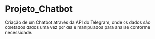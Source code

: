 # Projeto_Chatbot
Criação de um Chatbot através da API do Telegram, onde os dados são coletados dados uma vez por dia e manipulados para análise conforme necessidade.
